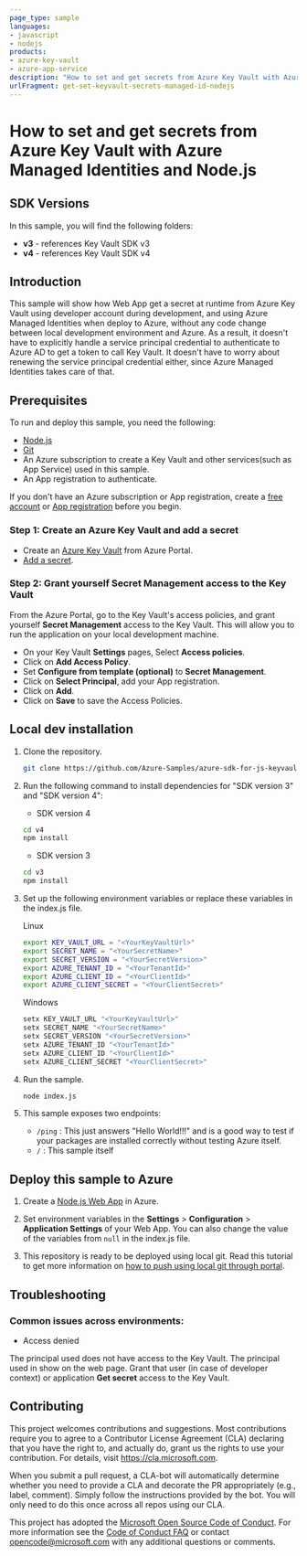 ```yaml
---
page_type: sample
languages:
- javascript
- nodejs
products:
- azure-key-vault
- azure-app-service
description: "How to set and get secrets from Azure Key Vault with Azure Managed Identities and Node.js."
urlFragment: get-set-keyvault-secrets-managed-id-nodejs
---
```


# How to set and get secrets from Azure Key Vault with Azure Managed Identities and Node.js

## SDK Versions
In this sample, you will find the following folders:
* **v3** - references Key Vault SDK v3
* **v4** - references Key Vault SDK v4

## Introduction
This sample will show how Web App get a secret at runtime from Azure Key Vault using developer account during development, and using Azure Managed Identities when deploy to Azure, without any code change between local development environment and Azure. As a result, it doesn't have to explicitly handle a service principal credential to authenticate to Azure AD to get a token to call Key Vault. It doesn't have to worry about renewing the service principal credential either, since Azure Managed Identities takes care of that.


## Prerequisites
To run and deploy this sample, you need the following:
* [Node.js]
* [Git]
* An Azure subscription to create a Key Vault and other services(such as App Service) used in this sample. 
* An App registration to authenticate.

If you don't have an Azure subscription or App registration, create a [free account] or [App registration] before you begin.

### Step 1: Create an Azure Key Vault and add a secret
* Create an [Azure Key Vault] from Azure Portal.
* [Add a secret].

### Step 2: Grant yourself Secret Management access to the Key Vault
From the Azure Portal, go to the Key Vault's access policies, and grant yourself **Secret Management** access to the Key Vault. This will allow you to run the application on your local development machine. 

* On your Key Vault **Settings** pages, Select **Access policies**.
* Click on **Add Access Policy**.
* Set **Configure from template (optional)** to **Secret Management**.
* Click on **Select Principal**, add your App registration.
* Click on **Add**.
* Click on **Save** to save the Access Policies.

## Local dev installation
1.  Clone the repository.

    ``` bash
    git clone https://github.com/Azure-Samples/azure-sdk-for-js-keyvault-secrets-get-nodejs-managedid.git
    ```

2.  Run the following command to install dependencies for "SDK version 3" and "SDK version 4":

    - SDK version 4

    ``` cmd
    cd v4
    npm install
    ```

    - SDK version 3

    ``` cmd
    cd v3
    npm install
    ```

3.  Set up the following environment variables or replace these variables in the index.js file.

    Linux
    ``` bash
    export KEY_VAULT_URL = "<YourKeyVaultUrl>"
    export SECRET_NAME = "<YourSecretName>"
    export SECRET_VERSION = "<YourSecretVersion>"
    export AZURE_TENANT_ID = "<YourTenantId>"
    export AZURE_CLIENT_ID = "<YourClientId>"
    export AZURE_CLIENT_SECRET = "<YourClientSecret>"
    ```

    Windows
    ``` cmd
    setx KEY_VAULT_URL "<YourKeyVaultUrl>"
    setx SECRET_NAME "<YourSecretName>"
    setx SECRET_VERSION "<YourSecretVersion>"
    setx AZURE_TENANT_ID "<YourTenantId>"
    setx AZURE_CLIENT_ID "<YourClientId>"
    setx AZURE_CLIENT_SECRET "<YourClientSecret>"
    ```

4. Run the sample.

    ``` cmd
    node index.js
    ```

5. This sample exposes two endpoints:
  
   - `/ping` : This just answers "Hello World!!!" and is a good way to test if your packages are installed correctly without testing Azure itself.
   - `/` : This sample itself

## Deploy this sample to Azure
1.  Create a [Node.js Web App] in Azure.

2.  Set environment variables in the **Settings** > **Configuration** > **Application Settings** of your Web App. You can also change the value of the variables from `null` in the index.js file.

3.  This repository is ready to be deployed using local git. Read this tutorial to get more information on [how to push using local git through portal].

## Troubleshooting
### Common issues across environments:
* Access denied

The principal used does not have access to the Key Vault. The principal used in show on the web page. Grant that user (in case of developer context) or application **Get secret** access to the Key Vault. 

## Contributing
This project welcomes contributions and suggestions.  Most contributions require you to agree to a
Contributor License Agreement (CLA) declaring that you have the right to, and actually do, grant us
the rights to use your contribution. For details, visit https://cla.microsoft.com.

When you submit a pull request, a CLA-bot will automatically determine whether you need to provide
a CLA and decorate the PR appropriately (e.g., label, comment). Simply follow the instructions
provided by the bot. You will only need to do this once across all repos using our CLA.

This project has adopted the [Microsoft Open Source Code of Conduct]. For more information see the [Code of Conduct FAQ] or contact [opencode@microsoft.com] with any additional questions or comments.

<!-- LINKS -->
[free account]: https://azure.microsoft.com/free/?WT.mc_id=A261C142F
[App registration]: https://azure.microsoft.com/documentation/articles/resource-group-create-service-principal-portal/
[Azure Key Vault]:https://docs.microsoft.com/en-us/azure/key-vault/quick-create-portal
[Add a secret]: https://docs.microsoft.com/en-us/azure/key-vault/quick-create-portal#add-a-secret-to-key-vault
[Node.js]: https://nodejs.org/en/download/
[Git]: https://www.git-scm.com/
[Node.js Web App]: https://docs.microsoft.com/en-us/azure/app-service/app-service-web-get-started-nodejs
[how to push using local git through portal]: https://docs.microsoft.com/en-us/azure/app-service/app-service-deploy-local-git
[Microsoft Open Source Code of Conduct]: https://opensource.microsoft.com/codeofconduct/
[Code of Conduct FAQ]: https://opensource.microsoft.com/codeofconduct/faq/
[opencode@microsoft.com]: mailto:opencode@microsoft.com

